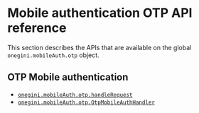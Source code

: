 # Mobile authentication OTP API reference

This section describes the APIs that are available on the global `onegini.mobileAuth.otp` object.

## OTP Mobile authentication

* [`onegini.mobileAuth.otp.handleRequest`](handleRequest.md)
* [`onegini.mobileAuth.otp.OtpMobileAuthHandler`](OtpMobileAuthHandler.md)
